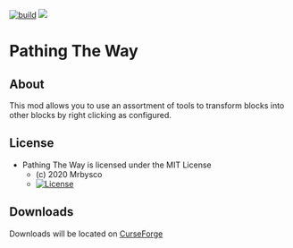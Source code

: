 [![build](https://github.com/Mrbysco/pathing-the-way/actions/workflows/build.yml/badge.svg)](https://github.com/Mrbysco/pathing-the-way/actions/workflows/build.yml) 
[![](http://cf.way2muchnoise.eu/versions/449787.svg)](https://www.curseforge.com/minecraft/mc-mods/pathing-the-way)

# Pathing The Way #

## About ##
This mod allows you to use an assortment of tools to transform blocks into other blocks by right clicking as configured.

## License ##
* Pathing The Way is licensed under the MIT License
  - (c) 2020 Mrbysco
  - [![License](https://img.shields.io/badge/License-MIT-red.svg?style=flat)](http://opensource.org/licenses/MIT)

## Downloads ##
Downloads will be located on [CurseForge](https://www.curseforge.com/minecraft/mc-mods/pathing-the-way)
